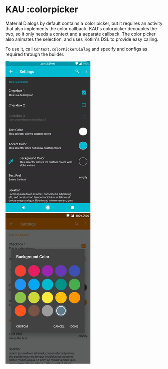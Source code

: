 # KAU :colorpicker

Material Dialogs by default contains a color picker, but it requires an activity that also implements the color callback.
KAU's colorpicker decouples the two, so it only needs a context and a separate callback.
The color picker also animates the selection, and uses Kotlin's DSL to provide easy calling.

To use it, call `Context.colorPickerDialog` and specify and configs as required through the builder.

![Color Picker Gif](https://raw.githubusercontent.com/AllanWang/Storage-Hub/master/kau/kau_color_picker.gif)
![Color Picker Custom Gif](https://raw.githubusercontent.com/AllanWang/Storage-Hub/master/kau/kau_color_picker_custom.gif)